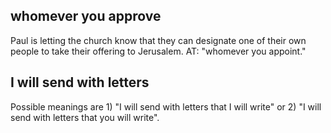 ## whomever you approve ##

Paul is letting the church know that they can designate one of their own people to take their offering to Jerusalem. AT: "whomever you appoint."

## I will send with letters  ##

Possible meanings are 1) "I will send with letters that I will write" or 2) "I will send with letters that you will write".